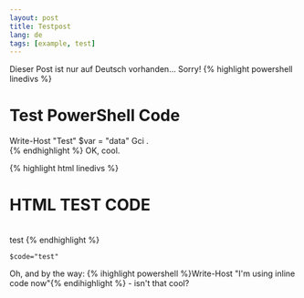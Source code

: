 ```yaml
---
layout: post
title: Testpost
lang: de
tags: [example, test]
---
```

Dieser Post ist nur auf Deutsch vorhanden... Sorry!
{% highlight powershell linedivs %}
# Test PowerShell Code
Write-Host "Test"
$var = "data"
Gci .\
{% endhighlight %}
OK, cool.

{% highlight html linedivs %}
<h1>HTML TEST CODE</h1>
<br />
test
<!-- hallo -->
{% endhighlight %}

```
$code="test"
```
Oh, and by the way: {% ihighlight powershell %}Write-Host "I'm using inline code now"{% endihighlight %} - isn't that cool?